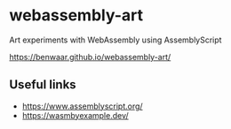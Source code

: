 # webassembly-art

Art experiments with WebAssembly using AssemblyScript

https://benwaar.github.io/webassembly-art/

## Useful links

* https://www.assemblyscript.org/
* https://wasmbyexample.dev/


